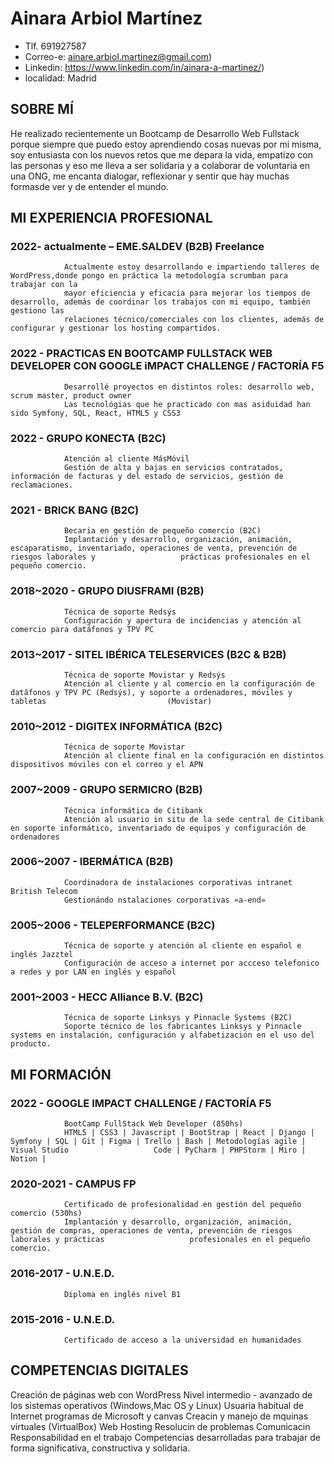# Ainara Arbiol Martínez

- Tlf. 691927587
- Correo-e: ainare.arbiol.martinez@gmail.com)
- Linkedin: https://www.linkedin.com/in/ainara-a-martinez/)
- localidad: Madrid

## SOBRE MÍ

He realizado recientemente un Bootcamp de Desarrollo Web Fullstack porque siempre que puedo estoy aprendiendo cosas nuevas por mi misma, soy entusiasta con los nuevos retos que me depara la vida, empatizo con las personas y eso me lleva a ser solidaria y a colaborar de voluntaria en una ONG, me encanta dialogar, reflexionar y sentir que hay muchas formasde ver y de entender el mundo.

## MI EXPERIENCIA PROFESIONAL

### 2022- actualmente – EME.SALDEV (B2B) Freelance
                Actualmente estoy desarrollando e impartiendo talleres de WordPress,donde pongo en práctica la metodología scrumban para trabajar con la
                mayor eficiencia y eficacia para mejorar los tiempos de desarrollo, además de coordinar los trabajos con mi equipo, también gestiono las
                relaciones técnico/comerciales con los clientes, además de configurar y gestionar los hosting compartidos.
                
### 2022      - PRACTICAS EN BOOTCAMP FULLSTACK WEB DEVELOPER CON GOOGLE iMPACT CHALLENGE / FACTORÍA F5
                Desarrollé proyectos en distintos roles: desarrollo web, scrum master, product owner
                Las tecnológias que he practicado con mas asiduidad han sido Symfony, SQL, React, HTML5 y CSS3 

### 2022      - GRUPO KONECTA (B2C)
                Atención al cliente MásMóvil
                Gestión de alta y bajas en servicios contratados, información de facturas y del estado de servicios, gestión de reclamaciones.
                 
### 2021      - BRICK BANG (B2C)
                Becaria en gestión de pequeño comercio (B2C)
                Implantación y desarrollo, organización, animación, escaparatismo, inventariado, operaciones de venta, prevención de riesgos laborales y                   prácticas profesionales en el pequeño comercio.
                 
### 2018~2020 - GRUPO DIUSFRAMI (B2B)
                Técnica de soporte Redsýs
                Configuración y apertura de incidencias y atención al comercio para datáfonos y TPV PC
              
### 2013~2017 - SITEL IBÉRICA TELESERVICES (B2C & B2B)
                Técnica de soporte Movistar y Redsýs  
                Atención al cliente y al comercio en la configuración de datáfonos y TPV PC (Redsýs), y soporte a ordenadores, móviles y tabletas                           (Movistar)
              
### 2010~2012 - DIGITEX INFORMÁTICA (B2C)
                Técnica de soporte Movistar  
                Atención al cliente final en la configuración en distintos dispositivos móviles con el correo y el APN
                
### 2007~2009 - GRUPO SERMICRO (B2B)
                Técnica informática de Citibank
                Atención al usuario in situ de la sede central de Citibank en soporte informático, inventariado de equipos y configuración de ordenadores
                
### 2006~2007 - IBERMÁTICA (B2B)
                Coordinadora de instalaciones corporativas intranet British Telecom
                Gestionándo nstalaciones corporativas «a-end»
                
### 2005~2006 - TELEPERFORMANCE (B2C)
                Técnica de soporte y atención al cliente en español e inglés Jazztel
                Configuración de acceso a internet por accceso telefonico a redes y por LAN en inglés y español
                
### 2001~2003 - HECC Alliance B.V. (B2C)
                Técnica de soporte Linksys y Pinnacle Systems (B2C)
                Soporte técnico de los fabricantes Linksys y Pinnacle systems en instalación, configuración y alfabetización en el uso del producto.

## MI FORMACIÓN

###    2022   - GOOGLE IMPACT CHALLENGE / FACTORÍA F5
                BootCamp FullStack Web Developer (850hs)
                HTML5 | CSS3 | Javascript | BootStrap | React | Django | Symfony | SQL | Git | Figma | Trello | Bash | Metodologías agile | Visual Studio                   Code | PyCharm | PHPStorm | Miro | Notion | 
              
### 2020-2021 - CAMPUS FP
                Certificado de profesionalidad en gestión del pequeño comercio (530hs)
                Implantación y desarrollo, organización, animación, gestión de compras, operaciones de venta, prevención de riesgos laborales y prácticas                   profesionales en el pequeño comercio.
                
### 2016-2017 - U.N.E.D.
                Diploma en inglés nivel B1  
                
### 2015-2016 - U.N.E.D.
                Certificado de acceso a la universidad en humanidades
                
                
## COMPETENCIAS DIGITALES

Creación de páginas web con WordPress Nivel intermedio - avanzado de los sistemas operativos (Windows,Mac OS y Linux) Usuaria habitual de Internet programas de Microsoft y canvas Creacin y manejo de mquinas virtuales (VirtualBox) Web Hosting Resolucin de problemas Comunicacin Responsabilidad en el trabajo Competencias desarrolladas para trabajar de forma significativa, constructiva y solidaria.



